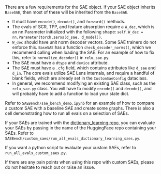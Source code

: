 There are a few requirements for the SAE object. If your SAE object inherits `BaseSAE`, then most of these will be inherited from the `BaseSAE`.

- It must have `encode()`, `decode()`, and `forward()` methods.
- The evals of SCR, TPP, and feature absorption require a `W_dec`, which is an nn.Parameter initialized with the following shape: `self.W_dec = nn.Parameter(torch.zeros(d_sae, d_model))`.
- `W_dec` should have unit norm decoder vectors. Some SAE trainers do not enforce this. `BaseSAE` has a function `check_decoder_norms()`, which we recommend calling when loading the SAE. For an example of how to fix this, refer to `normalize_decoder()` in `relu_sae.py`.
- The SAE must have a `dtype` and `device` attribute.
- The SAE must have a `.cfg` field, which contains attributes like `d_sae` and `d_in`. The core evals utilize SAE Lens internals, and require a handful of blank fields, which are already set in the `CustomSaeConfig` dataclass.
- In general, we recommend modifying an existing SAE class, such as the `relu_sae.py` class. You will have to modify `encode()` and `decode()`, and will probably have to add a function to load your state dict.

Refer to `SAEBench/sae_bench_demo.ipynb` for an example of how to compare a custom SAE with a baseline SAE and create some graphs. There is also a cell demonstrating how to run all evals on a selection of SAEs.

If your SAEs are trained with the [dictionary_learning repo](https://github.com/saprmarks/dictionary_learning), you can evaluate your SAEs by passing in the name of the HuggingFace repo containing your SAEs. Refer to `SAEBench/custom_saes/run_all_evals_dictionary_learning_saes.py`.

If you want a python script to evaluate your custom SAEs, refer to `run_all_evals_custom_saes.py`.

If there are any pain points when using this repo with custom SAEs, please do not hesitate to reach out or raise an issue.